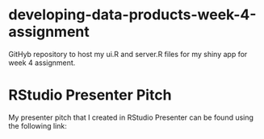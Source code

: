 # developing-data-products-week-4-assignment
GitHyb repository to host my ui.R and server.R files for my shiny app for week 4 assignment.

# RStudio Presenter Pitch
My presenter pitch that I created in RStudio Presenter can be found using the following link:
